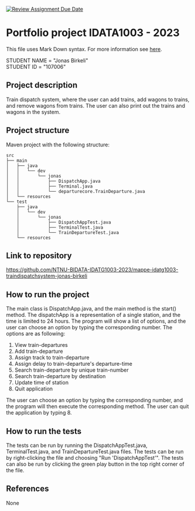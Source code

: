 [![Review Assignment Due Date](https://classroom.github.com/assets/deadline-readme-button-24ddc0f5d75046c5622901739e7c5dd533143b0c8e959d652212380cedb1ea36.svg)](https://classroom.github.com/a/sT7H9ZJB)
# Portfolio project IDATA1003 - 2023
This file uses Mark Down syntax. For more information see [here](https://www.markdownguide.org/basic-syntax/).

STUDENT NAME = "Jonas Birkeli"  
STUDENT ID = "107006"

## Project description

Train dispatch system, where the user can add trains, add wagons to trains, and remove wagons from trains. The user can also print out the trains and wagons in the system.

## Project structure

Maven project with the following structure:
```
src
├── main
│   ├── java
│   │   └── dev
│   │       └── jonas
│   │           ├── DispatchApp.java
│   │           ├── Terminal.java
│   │           └── departurecore.TrainDeparture.java
│   └── resources
└── test
    ├── java
    │   └── dev
    │       └── jonas
    │           ├── DispatchAppTest.java
    │           ├── TerminalTest.java
    │           └── TrainDepartureTest.java
    └── resources
```

## Link to repository

https://github.com/NTNU-BIDATA-IDATG1003-2023/mappe-idatg1003-traindispatchsystem-jonas-birkeli

## How to run the project

The main class is DispatchApp.java, and the main method is the start() method.
The dispatchApp is a representation of a single station, and the time is limited to 24 hours.
The program will show a list of options, and the user can choose an option by typing the corresponding number.
The options are as following:
1. View train-departures
2. Add train-departure
3. Assign track to train-departure
4. Assign delay to train-departure's departure-time
5. Search train-departure by unique train-number
6. Search train-departure by destination
7. Update time of station
8. Quit application

The user can choose an option by typing the corresponding number, and the program will then execute the corresponding method.
The user can quit the application by typing 8.

## How to run the tests

The tests can be run by running the DispatchAppTest.java, TerminalTest.java, and TrainDepartureTest.java files.
The tests can be run by right-clicking the file and choosing "Run 'DispatchAppTest'".
The tests can also be run by clicking the green play button in the top right corner of the file.

## References

None
